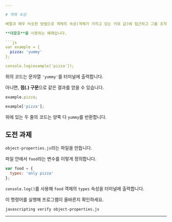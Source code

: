 ```yaml
---

# 객체 속성

배열과 매우 비슷한 방법으로 객체의 속성(객체가 가지고 있는 키와 값)에 접근하고 그를 조작할 수 있습니다.

**대괄호**를 사용하는 예제입니다.

```js
var example = {
  pizza: 'yummy'
};

console.log(example['pizza']);
```

위의 코드는 문자열 `'yummy'`를 터미널에 출력합니다.

아니면, **점(.) 구문**으로 같은 결과를 얻을 수 있습니다.

```js
example.pizza;

example['pizza'];
```

위에 있는 두 줄의 코드는 양쪽 다 `yummy`를 반환합니다.

## 도전 과제

`object-properties.js`라는 파일을 만듭니다.

파일 안에서 `food`라는 변수를 이렇게 정의합니다.

```js
var food = {
  types: 'only pizza'
};
```

`console.log()`를 사용해 `food` 객체의 `types` 속성을 터미널에 출력합니다.

이 명령어를 실행해 프로그램이 올바른지 확인하세요.

`javascripting verify object-properties.js`

---
```

